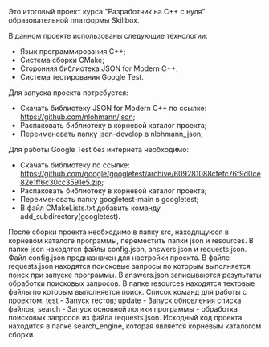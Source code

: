 Это итоговый проект курса "Разработчик на C++ с нуля" образовательной платформы Skillbox.

В данном проекте использованы следующие технологии:
  - Язык программирования C++;
  - Система сборки CMake;
  - Сторонняя библиотека JSON for Modern C++;
  - Система тестирования Google Test.

Для запуска проекта потребуется:
  - Скачать библиотеку JSON for Modern C++ по ссылке: https://github.com/nlohmann/json;
  - Распаковать библиотеку в корневой каталог проекта;
  - Переименовать папку json-develop в nlohmann_json;

Для работы Google Test без интернета необходимо:
  - Скачать библиотеку по ссылке: https://github.com/google/googletest/archive/609281088cfefc76f9d0ce82e1ff6c30cc3591e5.zip;
  - Распаковать библиотеку в корневой каталог проекта;
  - Переименовать папку googletest-main в googletest;
  - В файл CMakeLists.txt добавить команду add_subdirectory(googletest).

После сборки проекта необходимо в папку src, находящуюся в корневом каталоге программы, переместить папки json и resources.
В папке json находятся файлы config.json, answers.json и requests.json. Файл config.json предназначен для настройки проекта. В файле requests.json находятся поисковые запросы по которым выполняется поиск при запуске программы.
В answers.json записываются результаты обработки поисковых запросов.
В папке resources находятся тектовые файлы по которым выполняется поиск.
Список команд для работы с проектом:
test - Запуск тестов;
update - Запуск обновления списка файлов;
search - Запуск основной логики программы - обработка поисковых запросов из файла requests.json.
Исходный код проекта находится в папке search_engine, которая является корневым каталогом сборки.
